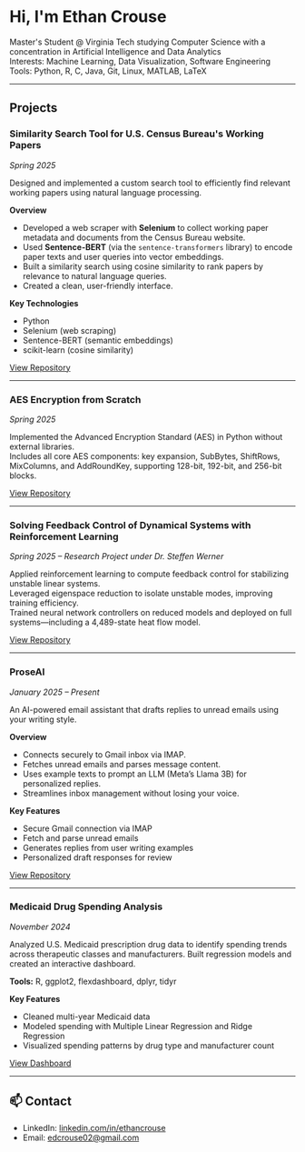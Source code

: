 # Hi, I'm Ethan Crouse

Master's Student @ Virginia Tech studying Computer Science with a concentration in Artificial Intelligence and Data Analytics  
Interests: Machine Learning, Data Visualization, Software Engineering  
Tools: Python, R, C, Java, Git, Linux, MATLAB, LaTeX

---

## Projects

### Similarity Search Tool for U.S. Census Bureau's Working Papers  
*Spring 2025*

Designed and implemented a custom search tool to efficiently find relevant working papers using natural language processing.

**Overview**  
- Developed a web scraper with **Selenium** to collect working paper metadata and documents from the Census Bureau website.  
- Used **Sentence-BERT** (via the `sentence-transformers` library) to encode paper texts and user queries into vector embeddings.  
- Built a similarity search using cosine similarity to rank papers by relevance to natural language queries.  
- Created a clean, user-friendly interface.

**Key Technologies**  
- Python  
- Selenium (web scraping)  
- Sentence-BERT (semantic embeddings)  
- scikit-learn (cosine similarity)  

 [View Repository](https://github.com/EthanCrouse/WorkingPaperTool)

---

### AES Encryption from Scratch  
*Spring 2025*

Implemented the Advanced Encryption Standard (AES) in Python without external libraries.  
Includes all core AES components: key expansion, SubBytes, ShiftRows, MixColumns, and AddRoundKey, supporting 128-bit, 192-bit, and 256-bit blocks.

 [View Repository](https://github.com/EthanCrouse/AES)

---

### Solving Feedback Control of Dynamical Systems with Reinforcement Learning  
*Spring 2025 – Research Project under Dr. Steffen Werner*

Applied reinforcement learning to compute feedback control for stabilizing unstable linear systems.  
Leveraged eigenspace reduction to isolate unstable modes, improving training efficiency.  
Trained neural network controllers on reduced models and deployed on full systems—including a 4,489-state heat flow model.

 [View Repository](https://github.com/EthanCrouse/RFforStability/tree/main)

---

### ProseAI  
*January 2025 – Present*

An AI-powered email assistant that drafts replies to unread emails using your writing style.

**Overview**  
- Connects securely to Gmail inbox via IMAP.  
- Fetches unread emails and parses message content.  
- Uses example texts to prompt an LLM (Meta’s Llama 3B) for personalized replies.  
- Streamlines inbox management without losing your voice.

**Key Features**  
- Secure Gmail connection via IMAP  
- Fetch and parse unread emails  
- Generates replies from user writing examples  
- Personalized draft responses for review  

 [View Repository](https://github.com/EthanCrouse/EmailResponder/tree/main)

---

### Medicaid Drug Spending Analysis  
*November 2024*

Analyzed U.S. Medicaid prescription drug data to identify spending trends across therapeutic classes and manufacturers. Built regression models and created an interactive dashboard.

**Tools:** R, ggplot2, flexdashboard, dplyr, tidyr

**Key Features**  
- Cleaned multi-year Medicaid data  
- Modeled spending with Multiple Linear Regression and Ridge Regression  
- Visualized spending patterns by drug type and manufacturer count  

 [View Dashboard](https://ethancrouse.github.io/Medicaid_Anaysis/)

---

## 📫 Contact

- LinkedIn: [linkedin.com/in/ethancrouse](https://www.linkedin.com/in/ethancrouse/)  
- Email: edcrouse02@gmail.com
